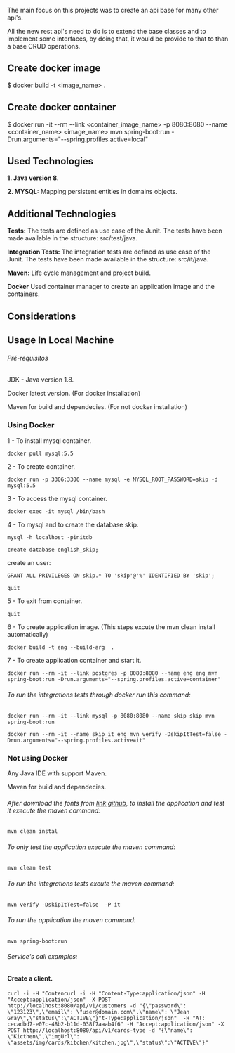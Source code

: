 The main focus on this projects was to create an api base for many other api's.

All the new rest api's need to do is to extend the base classes and to implement some interfaces, by doing that, it would be provide to that to than a base CRUD operations.


## Create docker image
$ docker build -t <image_name> .

## Create docker container
$ docker run -it --rm --link <container_image_name> -p 8080:8080 --name <container_name> <image_name>  mvn spring-boot:run -Drun.arguments="--spring.profiles.active=local"

## Used Technologies

**1. Java version 8.**

**2. MYSQL:** Mapping persistent entities in domains objects.

## Additional Technologies

**Tests:** The tests are defined as use case of the Junit. The tests have been made available in the structure: src/test/java.

**Integration Tests:** The integration tests are defined as use case of the Junit. The tests have been made available in the structure: src/it/java.


**Maven:** Life cycle management and project build.

**Docker** Used container manager to create an application image and the containers.

## Considerations


## Usage In Local Machine

###### Pré-requisitos

JDK - Java version 1.8.

Docker latest version. (For docker installation)

Maven for build and dependecies. (For not docker installation)

### Using Docker

1 - To install mysql container.  
```$
docker pull mysql:5.5
```  
2 - To create container.  
```$
docker run -p 3306:3306 --name mysql -e MYSQL_ROOT_PASSWORD=skip -d mysql:5.5
```  
3 - To access the mysql container.
```$
docker exec -it mysql /bin/bash
```  
4 - To mysql and to create the database skip.  
```$
mysql -h localhost -pinitdb
```  
```$
create database english_skip;
```    

create an user:   
```$
GRANT ALL PRIVILEGES ON skip.* TO 'skip'@'%' IDENTIFIED BY 'skip';
```  
```$
quit
```      
5 - To exit from container.  
```$
quit
```    
6 - To create application image. (This steps excute the mvn clean install automatically)  
```$
docker build -t eng --build-arg  .
```  
7 - To create application container and start it.  
```$
docker run --rm -it --link postgres -p 8080:8080 --name eng eng mvn spring-boot:run -Drun.arguments="--spring.profiles.active=container"
```    
###### To run the integrations tests through docker run this command:
```$
docker run --rm -it --link mysql -p 8080:8080 --name skip skip mvn spring-boot:run
```
    
```$
docker run --rm -it --name skip_it eng mvn verify -DskipItTest=false -Drun.arguments="--spring.profiles.active=it"
```


### Not using Docker

Any Java IDE with support Maven.

Maven for build and dependecies.

###### After download the fonts from [link github](http://github.com/tomasmaiorino), to install the application and test it execute the maven command:
```$
mvn clean instal
```

###### To only test the application execute the maven command:
```$
mvn clean test
```

###### To run the integrations tests excute the maven command:
```$
mvn verify -DskipItTest=false  -P it 
```

###### To run the application the maven command:
```$
mvn spring-boot:run
```

###### Service's call examples:

#### Create a client.
```$
curl -i -H "Contencurl -i -H "Content-Type:application/json" -H "Accept:application/json" -X POST http://localhost:8080/api/v1/customers -d "{\"password\": \"123123\",\"email\": \"user@domain.com\",\"name\": \"Jean Gray\",\"status\":\"ACTIVE\"}"t-Type:application/json"  -H "AT: cecadbd7-e07c-48b2-b11d-038f7aaab4f6" -H "Accept:application/json" -X POST http://localhost:8080/api/v1/cards-type -d "{\"name\": \"Kicthen\",\"imgUrl\": \"assets/img/cards/kitchen/kitchen.jpg\",\"status\":\"ACTIVE\"}"
```